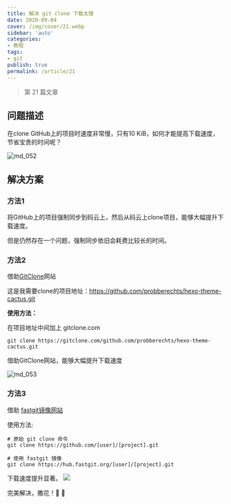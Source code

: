 ```yaml
---
title: 解决 git clone 下载太慢
date: 2020-09-04
cover: /img/cover/21.webp
sidebar: 'auto'
categories:
- 教程
tags:
- git
publish: true
permalink: /article/21
---
```


> 第 21 篇文章
<!-- more -->

## 问题描述

在clone GitHub上的项目时速度非常慢，只有10 KiB，如何才能提高下载速度，节省宝贵的时间呢？

![md_052](/img/2020/git_1.png)

## 解决方案

### 方法1

将GitHub上的项目强制同步到码云上，然后从码云上clone项目，能够大幅提升下载速度。

但是仍然存在一个问题，强制同步依旧会耗费比较长的时间。

### 方法2

借助[GitClone](https://gitclone.com/)网站

这是我需要clone的项目地址：https://github.com/probberechts/hexo-theme-cactus.git

**使用方法：**

在项目地址中间加上 gitclone.com

```shell
git clone https://gitclone.com/github.com/probberechts/hexo-theme-cactus.git
```

借助GitClone网站，能够大幅提升下载速度

![md_053](/img/2020/git_2.png)

### 方法3
借助 [fastgit镜像网站](https://hub.fastgit.org/)

使用方法:
```shell
# 原始 git clone 命令
git clone https://github.com/[user]/[project].git

# 使用 fastgit 镜像
git clone https://hub.fastgit.org/[user]/[project].git
```
下载速度提升显著。
![](/img/2020/git_3.png)

完美解决，撒花！:rainbow: :cherry_blossom:



